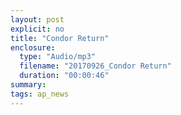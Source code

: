 ```yaml
---
layout: post
explicit: no
title: "Condor Return"
enclosure:
  type: "Audio/mp3"
  filename: "20170926_Condor Return"
  duration: "00:00:46"
summary:
tags: ap_news
---
```



